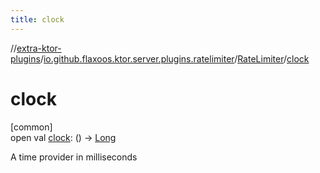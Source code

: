 ```yaml
---
title: clock
---
```

//[extra-ktor-plugins](../../../index.md)/[io.github.flaxoos.ktor.server.plugins.ratelimiter](../index.md)/[RateLimiter](index.md)/[clock](clock.md)



# clock



[common]\
open val [clock](clock.md): () -&gt; [Long](https://kotlinlang.org/api/latest/jvm/stdlib/kotlin/-long/index.md)



A time provider in milliseconds




